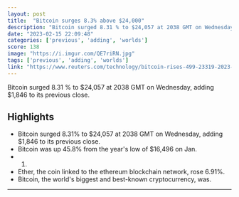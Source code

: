 ```yaml
---
layout: post
title:  "Bitcoin surges 8.3% above $24,000"
description: "Bitcoin surged 8.31 % to $24,057 at 2038 GMT on Wednesday, adding $1,846 to its previous close."
date: "2023-02-15 22:09:48"
categories: ['previous', 'adding', 'worlds']
score: 138
image: "https://i.imgur.com/QE7riRN.jpg"
tags: ['previous', 'adding', 'worlds']
link: "https://www.reuters.com/technology/bitcoin-rises-499-23319-2023-02-15/"
---
```


Bitcoin surged 8.31 % to $24,057 at 2038 GMT on Wednesday, adding $1,846 to its previous close.

## Highlights

- Bitcoin surged 8.31% to $24,057 at 2038 GMT on Wednesday, adding $1,846 to its previous close.
- Bitcoin was up 45.8% from the year's low of $16,496 on Jan.
- 1.
- Ether, the coin linked to the ethereum blockchain network, rose 6.91%.
- Bitcoin, the world's biggest and best-known cryptocurrency, was.

---
